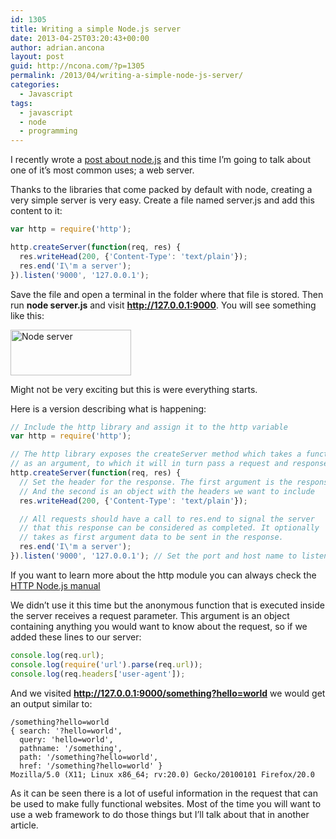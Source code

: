 ```yaml
---
id: 1305
title: Writing a simple Node.js server
date: 2013-04-25T03:20:43+00:00
author: adrian.ancona
layout: post
guid: http://ncona.com/?p=1305
permalink: /2013/04/writing-a-simple-node-js-server/
categories:
  - Javascript
tags:
  - javascript
  - node
  - programming
---
```

I recently wrote a [post about node.js](http://ncona.com/2013/04/introduction-to-node-js/ "Introduction to node.js") and this time I&#8217;m going to talk about one of it&#8217;s most common uses; a web server.

Thanks to the libraries that come packed by default with node, creating a very simple server is very easy. Create a file named server.js and add this content to it:

```js
var http = require('http');

http.createServer(function(req, res) {
  res.writeHead(200, {'Content-Type': 'text/plain'});
  res.end('I\'m a server');
}).listen('9000', '127.0.0.1');
```

Save the file and open a terminal in the folder where that file is stored. Then run **node server.js** and visit **http://127.0.0.1:9000**. You will see something like this:

[<img src="http://ncona.com/wp-content/uploads/2013/04/Screenshot.png" alt="Node server" width="193" height="73" class="alignnone size-full wp-image-1307" />](http://ncona.com/wp-content/uploads/2013/04/Screenshot.png)

Might not be very exciting but this is were everything starts.

<!--more-->

Here is a version describing what is happening:

```js
// Include the http library and assign it to the http variable
var http = require('http');

// The http library exposes the createServer method which takes a function
// as an argument, to which it will in turn pass a request and response
http.createServer(function(req, res) {
  // Set the header for the response. The first argument is the response code
  // And the second is an object with the headers we want to include
  res.writeHead(200, {'Content-Type': 'text/plain'});

  // All requests should have a call to res.end to signal the server
  // that this response can be considered as completed. It optionally
  // takes as first argument data to be sent in the response.
  res.end('I\'m a server');
}).listen('9000', '127.0.0.1'); // Set the port and host name to listen
```

If you want to learn more about the http module you can always check the [HTTP Node.js manual](http://nodejs.org/api/http.html#http_response_writehead_statuscode_reasonphrase_headers)

We didn&#8217;t use it this time but the anonymous function that is executed inside the server receives a request parameter. This argument is an object containing anything you would want to know about the request, so if we added these lines to our server:

```js
console.log(req.url);
console.log(require('url').parse(req.url));
console.log(req.headers['user-agent']);
```

And we visited **http://127.0.0.1:9000/something?hello=world** we would get an output similar to:

```
/something?hello=world
{ search: '?hello=world',
  query: 'hello=world',
  pathname: '/something',
  path: '/something?hello=world',
  href: '/something?hello=world' }
Mozilla/5.0 (X11; Linux x86_64; rv:20.0) Gecko/20100101 Firefox/20.0
```

As it can be seen there is a lot of useful information in the request that can be used to make fully functional websites. Most of the time you will want to use a web framework to do those things but I&#8217;ll talk about that in another article.
